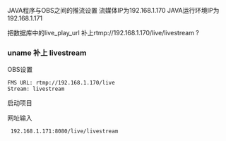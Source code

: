 JAVA程序与OBS之间的推流设置
流媒体IP为192.168.1.170
JAVA运行环境IP为192.168.1.171

把数据库中的live_play_url 补上rtmp://192.168.1.170/live/livestream
?	

### uname 补上 livestream

OBS设置

```
FMS URL: rtmp://192.168.1.170/live
Stream: livestream
```

启动项目


网址输入

```
 192.168.1.171:8080/live/livestream
```

